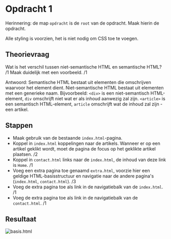 # Opdracht 1

Herinnering: de map `opdracht` is de `root` van de opdracht. Maak hierin de opdracht.

Alle styling is voorzien, het is niet nodig om CSS toe te voegen.

## Theorievraag

Wat is het verschil tussen niet-semantische HTML en semantische HTML? /1
Maak duidelijk met een voorbeeld. /1

Antwoord: Semantische HTML bestaat uit elementen die omschrijven waarvoor het element dient. Niet-semantische HTML bestaat uit elementen met een generieke naam.
Bijvoorbeeld: `<div>` is een niet-semantisch HTML-element, `div` omschrijft niet wat er als inhoud aanwezig zal zijn. `<article>` is een semantisch HTML-element, `article` omschrijft wat de inhoud zal zijn - een artikel.

## Stappen

- Maak gebruik van de bestaande `index.html`-pagina.
- Koppel in `index.html` koppelingen naar de artikels. Wanneer er op een artikel geklikt wordt, moet de pagina de focus op het geklikte artikel plaatsen. /2
- Koppel in `contact.html` links naar de `index.html`, de inhoud van deze link is `Home`. /1
- Voeg een extra pagina toe genaamd `extra.html`, voorzie hier een geldige HTML-basisstructuur en navigatie naar de andere pagina's (`index.html`, `contact.html`). /3
- Voeg de extra pagina toe als link in de navigatiebalk van de `index.html`. /1
- Voeg de extra pagina toe als link in de navigatiebalk van de `contact.html`. /1

## Resultaat

![basis.html](resultaat/hallo-wereld.png)
